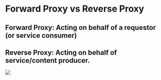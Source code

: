 # Forward Proxy vs Reverse Proxy


## Forward Proxy: Acting on behalf of a requestor (or service consumer)

## Reverse Proxy: Acting on behalf of service/content producer.

![](/images/network-forward-and-reverse-proxy.png)
